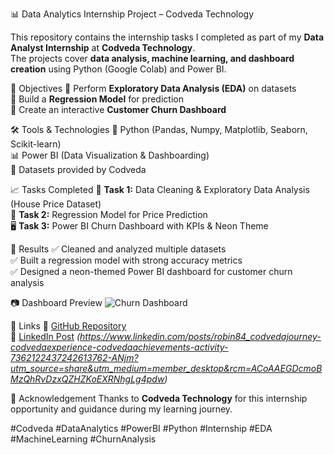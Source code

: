  📊 Data Analytics Internship Project – Codveda Technology  

This repository contains the internship tasks I completed as part of my **Data Analyst Internship** at **Codveda Technology**.  
The projects cover **data analysis, machine learning, and dashboard creation** using Python (Google Colab) and Power BI.  



 🎯 Objectives
 📌 Perform **Exploratory Data Analysis (EDA)** on datasets  
 📌 Build a **Regression Model** for prediction  
 📌 Create an interactive **Customer Churn Dashboard**  



 🛠️ Tools & Technologies
 🐍 Python (Pandas, Numpy, Matplotlib, Seaborn, Scikit-learn)  
 📊 Power BI (Data Visualization & Dashboarding)  
 📂 Datasets provided by Codveda  



 📈 Tasks Completed
 🧹 **Task 1:** Data Cleaning & Exploratory Data Analysis (House Price Dataset)  
 🧮 **Task 2:** Regression Model for Price Prediction  
 🖥️ **Task 3:** Power BI Churn Dashboard with KPIs & Neon Theme  



 🚀 Results
 ✅ Cleaned and analyzed multiple datasets  
 ✅ Built a regression model with strong accuracy metrics  
 ✅ Designed a neon-themed Power BI dashboard for customer churn analysis  



 📷 Dashboard Preview
![Churn Dashboard](screenshot.png)  
  



 🔗 Links
 📂 [GitHub Repository](https://github.com/robin842004-coder/Data_Analytics_Internship_Project)  
 💼 [LinkedIn Post](#) *(https://www.linkedin.com/posts/robin84_codvedajourney-codvedaexperience-codvedaachievements-activity-7362122437242613762-ANjm?utm_source=share&utm_medium=member_desktop&rcm=ACoAAEGDcmoBMzQhRvDzxQZHZKoEXRNhgLg4pdw)*  



 🙌 Acknowledgement
Thanks to **Codveda Technology** for this internship opportunity and guidance during my learning journey.  



#Codveda #DataAnalytics #PowerBI #Python #Internship #EDA #MachineLearning #ChurnAnalysis
